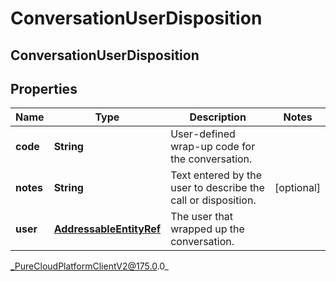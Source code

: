 # ConversationUserDisposition

## ConversationUserDisposition

## Properties

|Name | Type | Description | Notes|
|------------ | ------------- | ------------- | -------------|
| **code** | **String** | User-defined wrap-up code for the conversation. | |
| **notes** | **String** | Text entered by the user to describe the call or disposition. | [optional] |
| **user** | [**AddressableEntityRef**](AddressableEntityRef) | The user that wrapped up the conversation. | |



_PureCloudPlatformClientV2@175.0.0_
